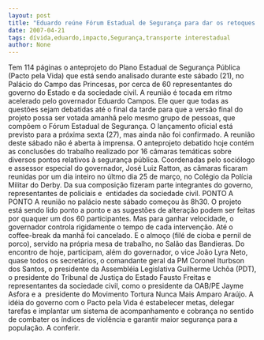 ```yaml
---
layout: post
title: "Eduardo reúne Fórum Estadual de Segurança para dar os retoques finais no Pacto pela Vida"
date: 2007-04-21
tags: dívida,eduardo,impacto,Segurança,transporte interestadual
author: None
---
```

Tem 114 páginas o anteprojeto do Plano Estadual de Segurança Pública (Pacto pela Vida) que está sendo analisado durante este sábado (21), no Palácio do Campo das Princesas, por cerca de 60 representantes do governo do Estado e da sociedade civil.
A reunião é tocada em ritmo acelerado pelo governador Eduardo Campos. Ele quer que todas as questões sejam debatidas até o final da tarde para que a versão final do projeto possa ser votada amanhã pelo mesmo grupo de pessoas, que compõem o Fórum Estadual de Segurança.
O lançamento oficial&nbsp;está previsto para a próxima sexta (27), mas ainda não foi confirmado. A reunião deste sábado não é aberta à imprensa.
O anteprojeto debatido hoje contém as conclusões do trabalho realizado por 16 câmaras temáticas sobre diversos pontos relativos à segurança pública.
Coordenadas pelo sociólogo e assessor especial do governador, José Luiz Ratton, as&nbsp;câmaras ficaram reunidas por um dia inteiro no últmo dia 25 de março, no Colégio da Polícia Militar do Derby.
Da sua composição fizeram parte integrantes do governo, representantes de policiais e&nbsp; entidades da sociedade civil.
PONTO A PONTO
A reunião no palácio neste sábado começou às 8h30. O projeto está sendo lido ponto a ponto e as sugestões de alteração podem ser feitas por quaquer um dos 60 participantes.
Mas para ganhar velocidade, o governador controla rigidamente o tempo de cada intervenção.
Até o coffee-break da manhã foi cancelado. E o almoço (filé de cioba e pernil de porco), servido na própria mesa de trabalho, no Salão das Bandieras.
Do encontro de hoje, participam, além do governador, o vice João Lyra Neto, quase todos os secretários, o comandante geral da PM Coronel Iturbson dos Santos, o presidente da Assembléia Legislativa Guilherme Uchôa (PDT), o presidente do Tribunal de Justiça do Estado Fausto Freitas e representantes da sociedade civil, como o presidente da OAB/PE Jayme Asfora e a&nbsp; presidente do Movimento Tortura Nunca Mais Amparo Araújo.
A idéia do governo com o Pacto pela Vida é estabelecer metas, delegar tarefas e implantar um sistema de acompanhamento e cobrança no sentido de combater os índices de violência e garantir maior segurança para a população.
A conferir. 